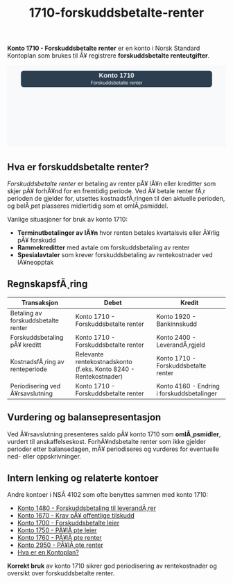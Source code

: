 ﻿---
title: "1710-forskuddsbetalte-renter"
meta_title: "1710-forskuddsbetalte-renter"
meta_description: '**Konto 1710 - Forskuddsbetalte renter** er en konto i Norsk Standard Kontoplan som brukes til Ã¥ registrere **forskuddsbetalte renteutgifter**.'
slug: 1710-forskuddsbetalte-renter
type: blog
layout: pages/single
---

**Konto 1710 - Forskuddsbetalte renter** er en konto i Norsk Standard Kontoplan som brukes til Ã¥ registrere **forskuddsbetalte renteutgifter**.

![Illustrasjon av konto 1710 Forskuddsbetalte renter](1710-forskuddsbetalte-renter-image.svg)

## Hva er forskuddsbetalte renter?

*Forskuddsbetalte renter* er betaling av renter pÃ¥ lÃ¥n eller kreditter som skjer pÃ¥ forhÃ¥nd for en fremtidig periode. Ved Ã¥ betale renter fÃ¸r perioden de gjelder for, utsettes kostnadsfÃ¸ringen til den aktuelle perioden, og belÃ¸pet plasseres midlertidig som et omlÃ¸psmiddel.

Vanlige situasjoner for bruk av konto 1710:

* **Terminutbetalinger av lÃ¥n** hvor renten betales kvartalsvis eller Ã¥rlig pÃ¥ forskudd
* **Rammekreditter** med avtale om forskuddsbetaling av renter
* **Spesialavtaler** som krever forskuddsbetaling av rentekostnader ved lÃ¥neopptak

## RegnskapsfÃ¸ring

| Transaksjon                           | Debet                                    | Kredit                                     |
|---------------------------------------|------------------------------------------|--------------------------------------------|
| Betaling av forskuddsbetalte renter   | Konto 1710 - Forskuddsbetalte renter     | Konto 1920 - Bankinnskudd                  |
| Forskuddsbetaling pÃ¥ kreditt          | Konto 1710 - Forskuddsbetalte renter     | Konto 2400 - LeverandÃ¸rgjeld               |
| KostnadsfÃ¸ring av renteperiode        | Relevante rentekostnadskonto (f.eks. Konto 8240 - Rentekostnader) | Konto 1710 - Forskuddsbetalte renter |
| Periodisering ved Ã¥rsavslutning       | Konto 1710 - Forskuddsbetalte renter     | Konto 4160 - Endring i forskuddsbetalinger |

## Vurdering og balansepresentasjon

Ved Ã¥rsavslutning presenteres saldo pÃ¥ konto 1710 som **omlÃ¸psmidler**, vurdert til anskaffelseskost. ForhÃ¥ndsbetalte renter som ikke gjelder perioder etter balansedagen, mÃ¥ periodiseres og vurderes for eventuelle ned- eller oppskrivninger.

## Intern lenking og relaterte kontoer

Andre kontoer i NSÂ 4102 som ofte benyttes sammen med konto 1710:

* [Konto 1480 - Forskuddsbetaling til leverandÃ¸rer](/blogs/kontoplan/1480-forskuddsbetaling-til-leverandorer "Konto 1480 - Forskuddsbetaling til leverandÃ¸rer: RegnskapsfÃ¸ring av forskuddsbetalinger til leverandÃ¸rer")
* [Konto 1670 - Krav pÃ¥ offentlige tilskudd](/blogs/kontoplan/1670-krav-pa-offentlige-tilskudd "Konto 1670 - Krav pÃ¥ offentlige tilskudd: Behandling av tilskuddskrav")
* [Konto 1700 - Forskuddsbetalte leier](/blogs/kontoplan/1700-forskuddsbetalte-leier "Konto 1700 - Forskuddsbetalte leier: RegnskapsfÃ¸ring av forhÃ¥ndsbetalte leiekostnader")
* [Konto 1750 - PÃ¥lÃ¸pte leier](/blogs/kontoplan/1750-palopte-leier "Konto 1750 - PÃ¥lÃ¸pte leier: RegnskapsfÃ¸ring av pÃ¥lÃ¸pte leiekostnader")
* [Konto 1760 - PÃ¥lÃ¸pte renter](/blogs/kontoplan/1760-palopte-renter "Konto 1760 - PÃ¥lÃ¸pte renter: RegnskapsfÃ¸ring av pÃ¥lÃ¸pte renteutgifter")
* [Konto 2950 - PÃ¥lÃ¸pte renter](/blogs/kontoplan/2950-palopte-renter "Konto 2950 - PÃ¥lÃ¸pte renter: RegnskapsfÃ¸ring av pÃ¥lÃ¸pte renteutgifter")
* [Hva er en Kontoplan?](/blogs/regnskap/hva-er-kontoplan "Hva er en Kontoplan? Komplett Guide til Kontoplaner i Norsk Regnskap")

**Korrekt bruk** av konto 1710 sikrer god periodisering av rentekostnader og oversikt over forskuddsbetalte renter.
